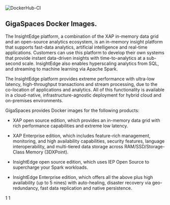 ![DockerHub-CI](https://github.com/Gigaspaces/docker/workflows/DockerHub-CI/badge.svg)

##  GigaSpaces Docker Images.

The InsightEdge platform, a combination of the XAP in-memory data grid and an open-source analytics ecosystem, is an in-memory insight platform that supports fast-data analytics, artificial intelligence and real-time applications. Customers can use this platform to develop their own systems that provide instant data-driven insights with time-to-analytics at a sub-second scale. InsightEdge also enables hyperscaling analytics from SQL, and streaming to machine learning via Apache Spark.

The InsightEdge platform provides extreme performance with ultra-low latency, high-throughput transactions and stream processing, due to the co-location of applications and analytics. All of this functionality is available in a cloud-native, infrastructure-agnostic deployment for hybrid cloud and on-premises environments.

GigaSpaces provides Docker images for the following products:

- XAP open source edition, which  provides an in-memory data grid with rich performance capabilities and extreme low latency. 

- XAP Enterprise edition, which includes feature-rich management, monitoring, and high availability capabilities, security features, language interoperability, and multi-tiered data storage across RAM/SSD/Storage-Class Memory (3DXPoint).

- InsightEdge open source edition, which uses IEP Open Source to supercharge your Spark workloads.

- InsightEdge Enterprise edition, which offers all the above plus high availability (up to 5 nines) with auto-healing, disaster recovery via geo-redundancy, fast data replication and native persistence.

 

1
1








































































